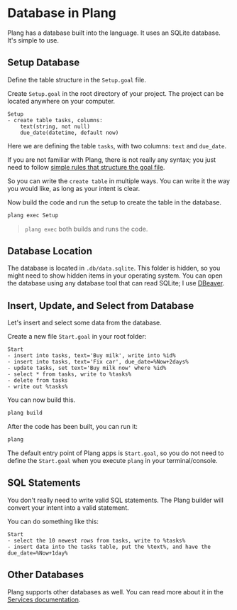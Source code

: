 # Database in Plang

Plang has a database built into the language. It uses an SQLite database. It's simple to use.

## Setup Database

Define the table structure in the `Setup.goal` file.

Create `Setup.goal` in the root directory of your project. The project can be located anywhere on your computer.

```plang
Setup
- create table tasks, columns: 
    text(string, not null)
    due_date(datetime, default now)
```

Here we are defining the table `tasks`, with two columns: `text` and `due_date`.

If you are not familiar with Plang, there is not really any syntax; you just need to follow [simple rules that structure the goal file](./Lesson%202.md).

So you can write the `create table` in multiple ways. You can write it the way you would like, as long as your intent is clear.

Now build the code and run the setup to create the table in the database.

```bash
plang exec Setup
```

> `plang exec` both builds and runs the code.

## Database Location

The database is located in `.db/data.sqlite`. This folder is hidden, so you might need to show hidden items in your operating system. You can open the database using any database tool that can read SQLite; I use [DBeaver](https://dbeaver.io/).

## Insert, Update, and Select from Database

Let's insert and select some data from the database.

Create a new file `Start.goal` in your root folder:

```plang
Start
- insert into tasks, text='Buy milk', write into %id%
- insert into tasks, text='Fix car', due_date=%Now+2days%
- update tasks, set text='Buy milk now' where %id%
- select * from tasks, write to %tasks%
- delete from tasks
- write out %tasks%
```

You can now build this.

```bash
plang build
```

After the code has been built, you can run it:

```bash
plang
```

The default entry point of Plang apps is `Start.goal`, so you do not need to define the `Start.goal` when you execute `plang` in your terminal/console.

## SQL Statements

You don't really need to write valid SQL statements. The Plang builder will convert your intent into a valid statement.

You can do something like this:

```plang
Start
- select the 10 newest rows from tasks, write to %tasks%
- insert data into the tasks table, put the %text%, and have the due_date=%Now+1day%
```

## Other Databases

Plang supports other databases as well. You can read more about it in the [Services documentation](https://github.com/PLangHQ/plang/blob/main/Documentation/Services.md#location-of-injection-code).

